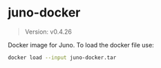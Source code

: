 # juno-docker

> Version: v0.4.26

Docker image for Juno. To load the docker file use:

```bash
docker load --input juno-docker.tar
```
